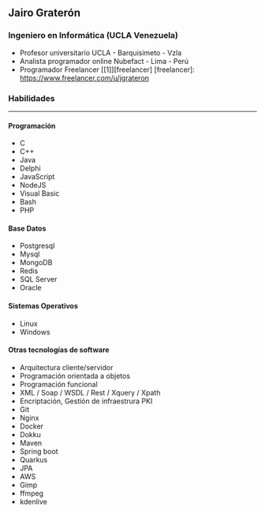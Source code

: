 ## **Jairo Graterón**


### Ingeniero en Informática (UCLA Venezuela)

- Profesor universitario UCLA - Barquisimeto - Vzla
- Analista programador online Nubefact  - Lima - Perú
- Programador Freelancer [[1]][freelancer]
[freelancer]: https://www.freelancer.com/u/jgrateron

### Habilidades

------------


#### Programación
- C
- C++
- Java
- Delphi
- JavaScript
- NodeJS
- Visual Basic
- Bash
- PHP

#### Base Datos
- Postgresql
- Mysql
- MongoDB
- Redis
- SQL Server
- Oracle

#### Sistemas Operativos
- Linux
- Windows

#### Otras tecnologías de software
- Arquitectura cliente/servidor
- Programación orientada a objetos
- Programación funcional
- XML / Soap / WSDL / Rest / Xquery / Xpath
- Encriptación, Gestión de infraestrura PKI
- Git
- Nginx
- Docker
- Dokku
- Maven
- Spring boot
- Quarkus
- JPA
- AWS
- Gimp
- ffmpeg
- kdenlive

